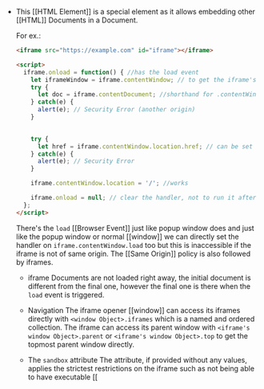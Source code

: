 - This [[HTML Element]] is a special element as it allows embedding other [[HTML]] Documents in a Document.
  
  For ex.:
  ```html
  <iframe src="https://example.com" id="iframe"></iframe>
  
  <script>
    iframe.onload = function() { //has the load event
      let iframeWindow = iframe.contentWindow; // to get the iframe's window Object
      try {
        let doc = iframe.contentDocument; //shorthand for .contentWindow.document, to get the iframe's html Document, this may give error if Same Origin is not followed
      } catch(e) {
        alert(e); // Security Error (another origin)
      }
  
      
      try {
        let href = iframe.contentWindow.location.href; // can be set not read if not Same Origin
      } catch(e) {
        alert(e); // Security Error
      }
  
      iframe.contentWindow.location = '/'; //works
  
      iframe.onload = null; // clear the handler, not to run it after the location change
    };
  </script>
  ```
  There's the ``load`` [[Browser Event]] just like popup window does and just like the popup window or normal [[window]] we can directly set the handler on ``iframe.contentWindow.load`` too but this is inaccessible if the iframe is not of same origin. The [[Same Origin]] policy is also followed by iframes.
  
  * iframe Documents are not loaded right away, the initial document is different from the final one, however the final one is there when the ``load`` event is triggered.
  
  * Navigation
  The iframe opener [[window]] can access its iframes directly with ``<window Object>.iframes`` which is a named and ordered collection. 
  The iframe can access its parent window with ``<iframe's window Object>.parent`` or ``<iframe's window Object>.top`` to get the topmost parent window directly. 
  
  * The ``sandbox`` attribute
  The attribute, if provided without any values, applies the strictest restrictions on the iframe such as not being able to have executable [[<script>]]s, forms etc.
  We can provide a space separated list of allowed properties as given on [MDN](https://developer.mozilla.org/en-US/docs/Web/HTML/Element/iframe) such as ``sandbox="allow-scripts allow-forms"`` and so on.
-